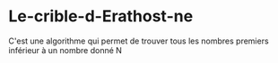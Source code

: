 # Le-crible-d-Erathost-ne
C'est une algorithme qui permet de trouver tous les nombres premiers inférieur à un nombre donné N
